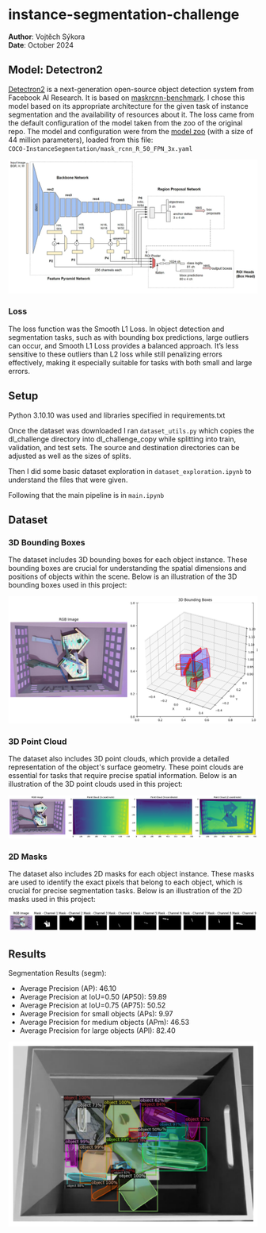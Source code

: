 # instance-segmentation-challenge

**Author**: Vojtěch Sýkora  
**Date**: October 2024  

## Model: Detectron2

[Detectron2](https://github.com/facebookresearch/detectron2?source=post_page-----47b2e794fabd--------------------------------) is a next-generation open-source object detection system from Facebook AI Research. It is based on [maskrcnn-benchmark](https://github.com/facebookresearch/maskrcnn-benchmark). I chose this model based on its appropriate architecture for the given task of instance segmentation and the availability of resources about it. The loss came from the default configuration of the model taken from the zoo of the original repo. The model and configuration were from the [model zoo](https://github.com/facebookresearch/detectron2/blob/main/MODEL_ZOO.md)  (with a size of 44 million parameters), loaded from this file:  
`COCO-InstanceSegmentation/mask_rcnn_R_50_FPN_3x.yaml`

![Detailed architecture of Base-RCNN-FPN](assets/rcnn.png)

### Loss

The loss function was the Smooth L1 Loss. In object detection and segmentation tasks, such as with bounding box predictions, large outliers can occur, and Smooth L1 Loss provides a balanced approach. It’s less sensitive to these outliers than L2 loss while still penalizing errors effectively, making it especially suitable for tasks with both small and large errors.


## Setup
Python 3.10.10 was used and libraries specified in requirements.txt

Once the dataset was downloaded I ran `dataset_utils.py` which copies the dl_challenge directory into dl_challenge_copy while splitting into train, validation, and test sets. The source and destination directories can be adjusted as well as the sizes of splits. 

Then I did some basic dataset exploration in `dataset_exploration.ipynb` to understand the files that were given.

Following that the main pipeline is in `main.ipynb`

## Dataset

### 3D Bounding Boxes

The dataset includes 3D bounding boxes for each object instance. These bounding boxes are crucial for understanding the spatial dimensions and positions of objects within the scene. Below is an illustration of the 3D bounding boxes used in this project:

![3D Bounding Boxes](assets/3d_bboxes.png)

### 3D Point Cloud

The dataset also includes 3D point clouds, which provide a detailed representation of the object's surface geometry. These point clouds are essential for tasks that require precise spatial information. Below is an illustration of the 3D point clouds used in this project:

![3D Point Cloud](assets/3d_point_cloud.png)

### 2D Masks

The dataset also includes 2D masks for each object instance. These masks are used to identify the exact pixels that belong to each object, which is crucial for precise segmentation tasks. Below is an illustration of the 2D masks used in this project:

![2D Masks](assets/2d_masks.png)

## Results

Segmentation Results (segm):
- Average Precision (AP): 46.10
- Average Precision at IoU=0.50 (AP50): 59.89
- Average Precision at IoU=0.75 (AP75): 50.52
- Average Precision for small objects (APs): 9.97
- Average Precision for medium objects (APm): 46.53
- Average Precision for large objects (APl): 82.40

![results](assets/prediction1.png)